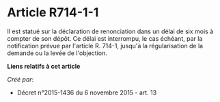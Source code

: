 # Article R714-1-1

Il est statué sur la déclaration de renonciation dans un délai de six mois à compter de son dépôt. Ce délai est interrompu,
le cas échéant, par la notification prévue par l'article R. 714-1, jusqu'à la régularisation de la demande ou la levée de
l'objection.

**Liens relatifs à cet article**

_Créé par_:

  - Décret n°2015-1436 du 6 novembre 2015 - art. 13
